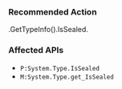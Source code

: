 ### Recommended Action
.GetTypeInfo().IsSealed.

### Affected APIs
* `P:System.Type.IsSealed`
* `M:System.Type.get_IsSealed`
